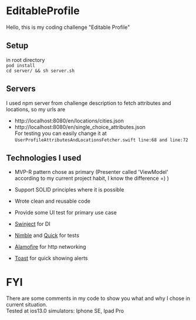 # EditableProfile
Hello, this is my coding challenge "Editable Profile"

## Setup
in root directory  
`pod install`  
 `cd server/ && sh server.sh`


## Servers
I used npm server from challenge description to fetch attributes and locations, so my urls are  
* http://localhost:8080/en/locations/cities.json
* http://localhost:8080/en/single_choice_attributes.json  
  For testing you can easily change it at  
`UserProfileAttributesAndLocationsFetcher.swift line:68 and line:72`

## Technologies I used
* MVP-R pattern chose as primary (Presenter called 'ViewModel' according to my current project habit, I know the difference =) )
* Support SOLID principles where it is possible
* Wrote clean and reusable code
* Provide some UI test for primary use case  

* [Swinject](https://github.com/Swinject/Swinject) for DI
* [Nimble](https://github.com/Quick/Nimble) and [Quick](https://github.com/Quick/Quick) for tests
* [Alamofire](https://github.com/Alamofire/Alamofire) for http networking
* [Toast](https://github.com/scalessec/Toast-Swift) for quick showing alerts

# FYI
There are some comments in my code to show you what and why I chose in current situation.  
Tested at ios13.0 simulators: Iphone SE, Ipad Pro
